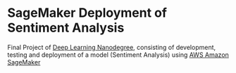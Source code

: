 # SageMaker Deployment of Sentiment Analysis

Final Project of [Deep Learning Nanodegree](https://www.udacity.com/course/deep-learning-nanodegree--nd101), consisting of development, testing and deployment of a model (Sentiment Analysis) using [AWS Amazon SageMaker](https://aws.amazon.com/sagemaker/)
